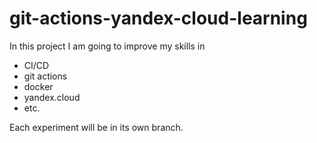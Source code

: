 # git-actions-yandex-cloud-learning
In this project I am going to improve my skills in 
- CI/CD
- git actions
- docker
- yandex.cloud
- etc.

Each experiment will be in its own branch.
